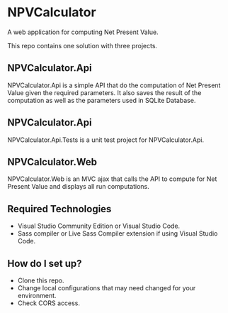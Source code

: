 # NPVCalculator

A web application for computing Net Present Value.

This repo contains one solution with three projects.

## NPVCalculator.Api
NPVCalculator.Api is a simple API that do the computation of Net Present Value given the required parameters. It also saves the result of the computation as well as the parameters used in SQLite Database.

## NPVCalculator.Api
NPVCalculator.Api.Tests is a unit test project for NPVCalculator.Api.

## NPVCalculator.Web
NPVCalculator.Web is an MVC ajax that calls the API to compute for Net Present Value and displays all run computations.

## Required Technologies

* Visual Studio Community Edition or Visual Studio Code.
* Sass compiler or Live Sass Compiler extension if using Visual Studio Code.

## How do I set up?

* Clone this repo.
* Change local configurations that may need changed for your environment.
* Check CORS access.

